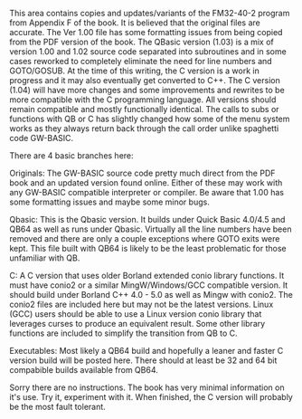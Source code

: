 

This area contains copies and updates/variants of the FM32-40-2 program from Appendix F of the book. It is believed that the original files are accurate. The Ver 1.00 file has some formatting issues from being copied from the PDF version of the book. The QBasic version (1.03) is a mix of version 1.00 and 1.02 source code separated into subroutines and in some cases reworked to completely eliminate the need for line numbers and GOTO/GOSUB. At the time of this writing, the C version is a work in progress and it may also eventually get converted to C++. The C version (1.04) will have more changes and some improvements and rewrites to be more compatible with the C programming language. All versions should remain compatible and mostly functionally identical. The calls to subs or functions with QB or C has slightly changed how some of the menu system works as they always return back through the call order unlike spaghetti code GW-BASIC.


There are 4 basic branches here:

Originals: The GW-BASIC source code pretty much direct from the PDF book and an updated version found online. Either of these may work with any GW-BASIC compatible interpreter or compiler. Be aware that 1.00 has some formatting issues and maybe some minor bugs.

Qbasic: This is the Qbasic version. It builds under Quick Basic 4.0/4.5 and QB64 as well as runs under Qbasic. Virtually all the line numbers have been removed and there are only a couple exceptions where GOTO exits were kept. This file built with QB64 is likely to be the least problematic for those unfamiliar with QB.

C: A C version that uses older Borland extended conio library functions. It must have conio2 or a similar MingW/Windows/GCC compatible version. It should build under Borland C++ 4.0 - 5.0 as well as Mingw with conio2. The conio2 files are included here but may not be the latest versions. Linux (GCC) users should be able to use a Linux version conio library that leverages curses to produce an equivalent result. Some other library functions are included to simplify the transition from QB to C.

Executables: Most likely a QB64 build and hopefully a leaner and faster C version build will be posted here. There should at least be 32 and 64 bit compabible builds available from QB64.


Sorry there are no instructions. The book has very minimal information on it's use. Try it, experiment with it. When finished, the C version will probably be the most fault tolerant.